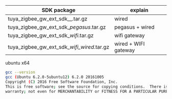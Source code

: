  | SDK package     |  explain        |
 |---------------|-----------------------|
 |tuya_zigbee_gw_ext_sdk_<version>_<toolchain name>.tar.gz | wired  |
 |tuya_zigbee_gw_ext_sdk_<version>_pegasus_<toolchain name>.tar.gz | pegasus + wired  |
 |tuya_zigbee_gw_ext_sdk_<version>_wifi_<toolchain name>.tar.gz  | wifi gateway |
 |tuya_zigbee_gw_ext_sdk_<version>_wifi_wired_<toolchain name>.tar.gz | wired + WIFI gateway |

 ubuntu x64
 
 ```bash
 gcc --version
 gcc (Ubuntu 6.2.0-5ubuntu12) 6.2.0 20161005
 Copyright (C) 2016 Free Software Foundation, Inc.
 This is free software; see the source for copying conditions.  There is NO
 warranty; not even for MERCHANTABILITY or FITNESS FOR A PARTICULAR PURPOSE.
 
 ```

